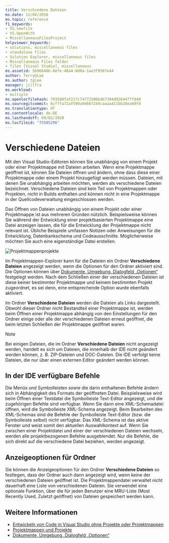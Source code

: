 ```yaml
---
title: Verschiedene Dateien
ms.date: 11/04/2016
ms.topic: reference
f1_keywords:
- VS.newfile
- VS.OpenWith
- MiscellaneousFilesProject
helpviewer_keywords:
- solutions, miscellaneous files
- standalone files
- Solution Explorer, miscellaneous files
- Miscellaneous Files folder
- files [Visual Studio], miscellaneous
ms.assetid: 5b96640b-8efe-48a4-8d0a-1ae3f9587e44
author: TerryGLee
ms.author: tglee
manager: jillfra
ms.workload:
- multiple
ms.openlocfilehash: 793500faf217c74772506b4b7394d926447ffd40
ms.sourcegitcommit: 6cfffa72af599a9d667249caaaa411bb28ea69fd
ms.translationtype: HT
ms.contentlocale: de-DE
ms.lasthandoff: 09/02/2020
ms.locfileid: "75585296"
---
```

# <a name="miscellaneous-files"></a>Verschiedene Dateien

Mit den Visual Studio-Editoren können Sie unabhängig von einem Projekt oder einer Projektmappe mit Dateien arbeiten. Wenn eine Projektmappe geöffnet ist, können Sie Dateien öffnen und ändern, ohne dass diese einer Projektmappe oder einem Projekt hinzugefügt werden müssen. Dateien, mit denen Sie unabhängig arbeiten möchten, werden als verschiedene Dateien bezeichnet. Verschiedene Dateien sind kein Teil von Projektmappen oder Projekten, nicht in Builds enthalten und können nicht in eine Projektmappe in der Quellcodeverwaltung eingeschlossen werden.

Das Öffnen von Dateien unabhängig von einem Projekt oder einer Projektmappe ist aus mehreren Gründen nützlich. Beispielsweise können Sie während der Entwicklung einer projektbasierten Projektmappe eine Datei anzeigen lassen, die für die Entwicklung der Projektmappe nicht relevant ist. Übliche Beispiele umfassen Notizen oder Anweisungen für die Entwicklung, Datenbankschema und Codeausschnitte. Möglicherweise möchten Sie auch eine eigenständige Datei erstellen.

![Projektmappenprojekte](../../ide/reference/media/projects_solutions_misc.gif)

Im Projektmappen-Explorer kann für die Dateien ein Ordner **Verschiedene Dateien** angezeigt werden, wenn die Optionen für den Ordner aktiviert sind. Die Optionen können über [Dokumente, Umgebung, Dialogfeld „Optionen“](../../ide/reference/documents-environment-options-dialog-box.md) festgelegt werden. Nach dem Schließen einer der verschiedenen Dateien ist diese keiner bestimmter Projektmappe und keinem bestimmten Projekt zugeordnet, es sei denn, eine entsprechende Option wurde ebenfalls aktiviert.

Im Ordner **Verschiedene Dateien** werden die Dateien als Links dargestellt. Obwohl dieser Ordner nicht Bestandteil einer Projektmappe ist, werden beim Öffnen einer Projektmappe abhängig von den Einstellungen für den Ordner einige oder alle der verschiedenen Dateien erneut geöffnet, die beim letzten Schließen der Projektmappe geöffnet waren.

> [!NOTE]
> Bei einigen Dateien, die im Ordner **Verschiedene Dateien** nicht angezeigt werden, handelt es sich um Dateien, die innerhalb der IDE nicht geändert werden können, z. B. ZIP-Dateien und DOC-Dateien. Die IDE verfolgt keine Dateien, die nur über einen externen Editor geändert werden können.

## <a name="commands-available-in-the-ide"></a>In der IDE verfügbare Befehle

Die Menüs und Symbolleisten sowie die darin enthaltenen Befehle ändern sich in Abhängigkeit des Formats der geöffneten Datei. Beispielsweise wird beim Öffnen einer Textdatei die Symbolleiste Text-Editor angezeigt, und die zugehörigen Befehle sind verfügbar. Wenn Sie dann eine XML-Schemadatei öffnen, wird die Symbolleiste XML-Schema angezeigt. Beim Bearbeiten des XML-Schemas sind die Befehle der Symbolleiste Text-Editor (bzw. die Symbolleiste selbst) nicht verfügbar. Das XML-Schema ist das aktive Fenster und weist somit den aktuellen Auswahlkontext auf. Wenn Sie zwischen einer Projektdatei und einer der verschiedenen Dateien wechseln, werden alle projektbezogenen Befehle ausgeblendet. Nur die Befehle, die sich direkt auf die verschiedene Datei beziehen, werden angezeigt.

## <a name="folder-display-options"></a>Anzeigeoptionen für Ordner

Sie können die Anzeigeoptionen für den Ordner **Verschiedene Dateien** so festlegen, dass der Ordner auch dann angezeigt wird, wenn keine der verschiedenen Dateien geöffnet ist. Die Projektmappendatei verwaltet nicht dauerhaft eine Liste von verschiedenen Dateien. Sie verwendet eine optionale Funktion, über die für jeden Benutzer eine MRU-Liste (Most Recently Used, Zuletzt geöffnet) von Dateien gespeichert werden kann.

## <a name="see-also"></a>Weitere Informationen

- [Entwickeln von Code in Visual Studio ohne Projekte oder Projektmappen](../develop-code-in-visual-studio-without-projects-or-solutions.md)
- [Projektmappen und Projekte](../../ide/solutions-and-projects-in-visual-studio.md)
- [Dokumente, Umgebung, Dialogfeld „Optionen“](../../ide/reference/documents-environment-options-dialog-box.md)
